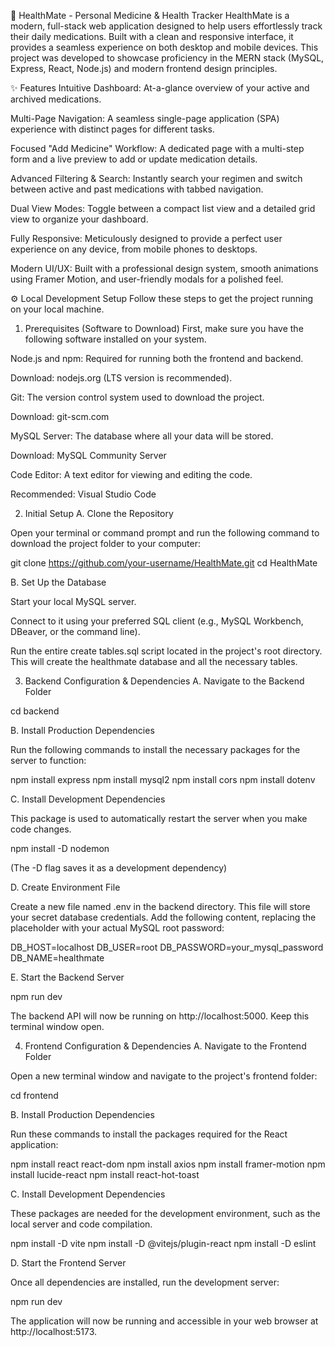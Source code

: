 💊 HealthMate - Personal Medicine & Health Tracker
HealthMate is a modern, full-stack web application designed to help users effortlessly track their daily medications. Built with a clean and responsive interface, it provides a seamless experience on both desktop and mobile devices. This project was developed to showcase proficiency in the MERN stack (MySQL, Express, React, Node.js) and modern frontend design principles.

✨ Features
Intuitive Dashboard: At-a-glance overview of your active and archived medications.

Multi-Page Navigation: A seamless single-page application (SPA) experience with distinct pages for different tasks.

Focused "Add Medicine" Workflow: A dedicated page with a multi-step form and a live preview to add or update medication details.

Advanced Filtering & Search: Instantly search your regimen and switch between active and past medications with tabbed navigation.

Dual View Modes: Toggle between a compact list view and a detailed grid view to organize your dashboard.

Fully Responsive: Meticulously designed to provide a perfect user experience on any device, from mobile phones to desktops.

Modern UI/UX: Built with a professional design system, smooth animations using Framer Motion, and user-friendly modals for a polished feel.

⚙️ Local Development Setup
Follow these steps to get the project running on your local machine.

1. Prerequisites (Software to Download)
First, make sure you have the following software installed on your system.

Node.js and npm: Required for running both the frontend and backend.

Download: nodejs.org (LTS version is recommended).

Git: The version control system used to download the project.

Download: git-scm.com

MySQL Server: The database where all your data will be stored.

Download: MySQL Community Server

Code Editor: A text editor for viewing and editing the code.

Recommended: Visual Studio Code

2. Initial Setup
A. Clone the Repository

Open your terminal or command prompt and run the following command to download the project folder to your computer:

git clone https://github.com/your-username/HealthMate.git
cd HealthMate


B. Set Up the Database

Start your local MySQL server.

Connect to it using your preferred SQL client (e.g., MySQL Workbench, DBeaver, or the command line).

Run the entire create tables.sql script located in the project's root directory. This will create the healthmate database and all the necessary tables.

3. Backend Configuration & Dependencies
A. Navigate to the Backend Folder

cd backend

B. Install Production Dependencies

Run the following commands to install the necessary packages for the server to function:

npm install express
npm install mysql2
npm install cors
npm install dotenv

C. Install Development Dependencies

This package is used to automatically restart the server when you make code changes.

npm install -D nodemon

(The -D flag saves it as a development dependency)

D. Create Environment File

Create a new file named .env in the backend directory. This file will store your secret database credentials. Add the following content, replacing the placeholder with your actual MySQL root password:

DB_HOST=localhost
DB_USER=root
DB_PASSWORD=your_mysql_password
DB_NAME=healthmate

E. Start the Backend Server

npm run dev

The backend API will now be running on http://localhost:5000. Keep this terminal window open.

4. Frontend Configuration & Dependencies
A. Navigate to the Frontend Folder

Open a new terminal window and navigate to the project's frontend folder:

cd frontend

B. Install Production Dependencies

Run these commands to install the packages required for the React application:

npm install react react-dom
npm install axios
npm install framer-motion
npm install lucide-react
npm install react-hot-toast

C. Install Development Dependencies

These packages are needed for the development environment, such as the local server and code compilation.

npm install -D vite
npm install -D @vitejs/plugin-react
npm install -D eslint

D. Start the Frontend Server

Once all dependencies are installed, run the development server:

npm run dev

The application will now be running and accessible in your web browser at http://localhost:5173.

